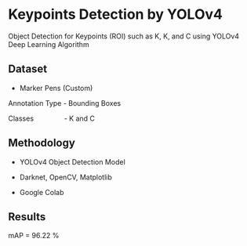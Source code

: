 # Keypoints Detection by YOLOv4

Object Detection for Keypoints (ROI) such as K, K, and C using YOLOv4 Deep Learning Algorithm

## Dataset

- Marker Pens (Custom)

Annotation Type - Bounding Boxes

Classes &nbsp; &nbsp; &nbsp; &nbsp; &nbsp; &nbsp; &ensp; - K and C

## Methodology

- YOLOv4 Object Detection Model

- Darknet, OpenCV, Matplotlib

- Google Colab

## Results

mAP = 96.22 %
